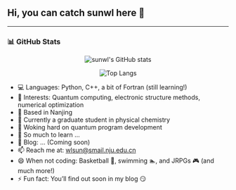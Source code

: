## Hi, you can catch sunwl here 👋


---

### 📊 GitHub Stats

<p align="center">
  <img src="https://github-readme-stats.vercel.app/api?username=sunwl97&show_icons=true&theme=radical" alt="sunwl's GitHub stats" />
</p>

<p align="center">
  <img src="https://github-readme-stats.vercel.app/api/top-langs/?username=sunwl97&layout=compact&theme=radical" alt="Top Langs" />
</p>


- 💻 Languages: Python, C++, a bit of Fortran (still learning!)  
- 🔬 Interests: Quantum computing, electronic structure methods, numerical optimization  
- 🔭 Based in Nanjing  
- 🌱 Currently a graduate student in physical chemistry  
- 👯 Woking hard on quantum program development  
- 🤔 So much to learn ... 
- 💬 Blog: ... (Coming soon)  
- 📫 Reach me at: wlsun@smail.nju.edu.cn  
- 😄 When not coding: Basketball 🏀, swimming 🏊, and JRPGs 🎮 (and much more!)
- ⚡ Fun fact: You’ll find out soon in my blog 😏  

